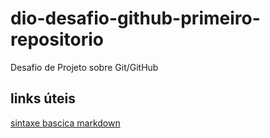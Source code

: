 # dio-desafio-github-primeiro-repositorio
Desafio de Projeto sobre Git/GitHub


## links úteis
[sintaxe bascica markdown](google.com)
